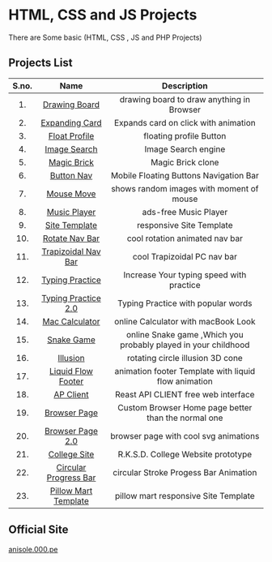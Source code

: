 # HTML, CSS and JS Projects

There are Some basic (HTML, CSS , JS and PHP Projects)



## Projects List

| S.no.| Name | Description|
|:-----:|:-----:|:--------:|
| 1.| [Drawing Board](https://anisolepro.github.io/HTML-CSS-and-JS-Projects/drawing/)  | drawing board to draw anything in Browser |
| 2.| [Expanding Card](https://anisolepro.github.io/HTML-CSS-and-JS-Projects/expandingCards/)  | Expands card on click with animation |
| 3.| [Float Profile](https://anisolepro.github.io/HTML-CSS-and-JS-Projects/floatProfile/)  | floating profile Button |
| 4.| [Image Search](https://anisolepro.github.io/HTML-CSS-and-JS-Projects/imageSearch/)  | Image Search engine |
| 5.| [Magic Brick](https://anisolepro.github.io/HTML-CSS-and-JS-Projects/magicBrick/)  | Magic Brick clone |
| 6.| [Button Nav](https://anisolepro.github.io/HTML-CSS-and-JS-Projects/btnNav/)  | Mobile Floating Buttons Navigation Bar |
| 7.| [Mouse Move](https://anisolepro.github.io/HTML-CSS-and-JS-Projects/mouseMove/)  | shows random images with moment of mouse |
| 8.| [Music Player](https://anisolepro.github.io/HTML-CSS-and-JS-Projects/musicPlayer/)  | ads-free Music Player |
| 9.| [Site Template](https://anisolepro.github.io/HTML-CSS-and-JS-Projects/siteTemplate/)  | responsive Site Template |
|10.| [Rotate Nav Bar](https://anisolepro.github.io/HTML-CSS-and-JS-Projects/rotateNavBar/)  | cool rotation animated nav bar |
|11.| [Trapizoidal Nav Bar](https://anisolepro.github.io/HTML-CSS-and-JS-Projects/trapizoidNavBar/)  | cool Trapizoidal PC nav bar |
|12.| [Typing Practice](https://anisolepro.github.io/HTML-CSS-and-JS-Projects/typingPractice/)  | Increase Your typing speed with practice |
|13.| [Typing Practice 2.0](https://anisolepro.github.io/HTML-CSS-and-JS-Projects/typingPractice2.0/)  | Typing Practice with popular words  |
|14.| [Mac Calculator](https://anisolepro.github.io/HTML-CSS-and-JS-Projects/calculator/)  | online Calculator with macBook Look |
|15.| [Snake Game](https://anisolepro.github.io/HTML-CSS-and-JS-Projects/snakeGame/)  | online Snake game ,Which you probably played in your childhood  |
|16.| [Illusion](https://anisolepro.github.io/HTML-CSS-and-JS-Projects/illusion/)  | rotating circle illusion 3D cone  |
|17.| [Liquid Flow Footer](https://anisolepro.github.io/HTML-CSS-and-JS-Projects/liquidFlowFooter/)  | animation footer Template with liquid flow animation  |
|18.| [ AP Client ](https://anisolepro.github.io/HTML-CSS-and-JS-Projects/apClient/)  | Reast API CLIENT free web interface  |
|19.| [ Browser Page ](https://anisolepro.github.io/HTML-CSS-and-JS-Projects/browserHomePage/)  | Custom Browser Home page better than the normal one  |
|20.| [ Browser Page 2.0](https://anisolepro.github.io/HTML-CSS-and-JS-Projects/browserHomePage2.0/)  | browser page with cool svg animations  |
|21.| [ College Site ](https://anisolepro.github.io/HTML-CSS-and-JS-Projects/BSc5thSemHTML/RKSD.html)  | R.K.S.D. College Website prototype  |
|22.| [ Circular Progress Bar ](https://anisolepro.github.io/HTML-CSS-and-JS-Projects/circularProgressBar/)  | circular Stroke Progess Bar Animation |
| 23.| [Pillow Mart Template](https://anisolepro.github.io/HTML-CSS-and-JS-Projects/pillowMartTemplate/)  | pillow mart responsive Site Template |




## Official Site

[anisole.000.pe](https://anisole.000.pe)
